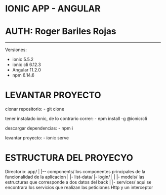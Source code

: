  # IONIC APP - ANGULAR
 # AUTH: Roger Bariles Rojas
 ----------------------------

 Versiones:
- ionic 5.5.2
- ionic cli 6.12.3
- Angular 11.2.0
- npm 6.14.6

# LEVANTAR PROYECTO
clonar repositorio:
    - git clone 

tener instalado ionic, de lo contrario correr:
    - npm install -g @ionic/cli

descargar dependencias:
    - npm i

levantar proyecto:
    - ionic serve


# ESTRUCTURA DEL PROYECYO

 Directorio:
    app/
    |
    |-- components/     los componentes principales de la funcionalidad de la aplicacion
            |
            |- list-data/
            |- login/
    |
    |
    |- models/    las estructuras que corresponde a dos datos del back
    |
    |- services/  aqui se encontrara los servicios que realizan las peticiones Http y un interceptor


